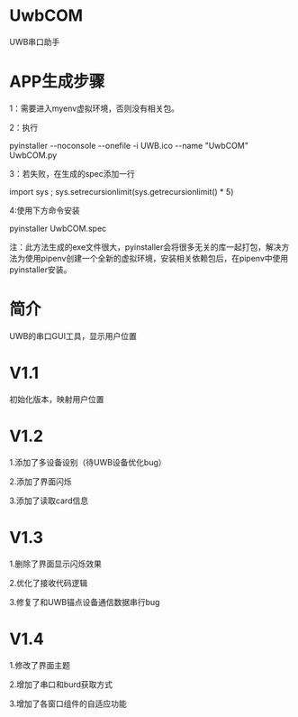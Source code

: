 # UwbCOM

UWB串口助手

# APP生成步骤

1：需要进入myenv虚拟环境，否则没有相关包。

2：执行

pyinstaller --noconsole --onefile -i UWB.ico --name "UwbCOM" UwbCOM.py

3：若失败，在生成的spec添加一行

import sys ; sys.setrecursionlimit(sys.getrecursionlimit() * 5)

4:使用下方命令安装

pyinstaller UwbCOM.spec 

注：此方法生成的exe文件很大，pyinstaller会将很多无关的库一起打包，解决方法为使用pipenv创建一个全新的虚拟环境，安装相关依赖包后，在pipenv中使用pyinstaller安装。

# 简介

UWB的串口GUI工具，显示用户位置

# V1.1

初始化版本，映射用户位置

# V1.2

1.添加了多设备设别（待UWB设备优化bug）

2.添加了界面闪烁

3.添加了读取card信息

# V1.3

1.删除了界面显示闪烁效果

2.优化了接收代码逻辑

3.修复了和UWB锚点设备通信数据串行bug

# V1.4
1.修改了界面主题

2.增加了串口和burd获取方式

3.增加了各窗口组件的自适应功能




